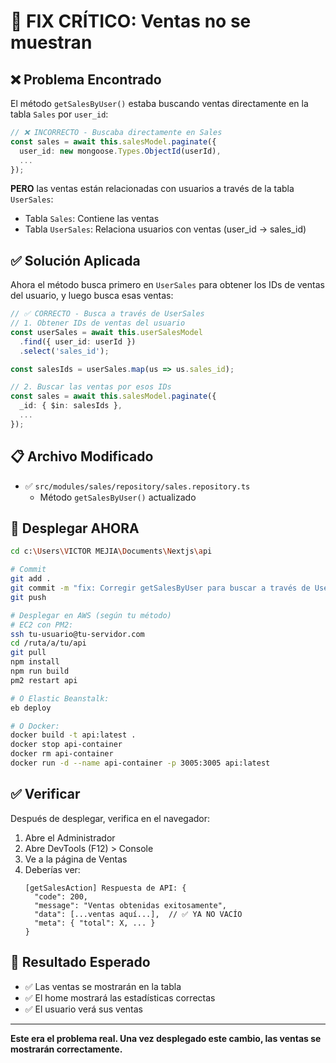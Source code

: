 # 🚨 FIX CRÍTICO: Ventas no se muestran

## ❌ Problema Encontrado

El método `getSalesByUser()` estaba buscando ventas directamente en la tabla `Sales` por `user_id`:

```typescript
// ❌ INCORRECTO - Buscaba directamente en Sales
const sales = await this.salesModel.paginate({
  user_id: new mongoose.Types.ObjectId(userId),
  ...
});
```

**PERO** las ventas están relacionadas con usuarios a través de la tabla `UserSales`:
- Tabla `Sales`: Contiene las ventas
- Tabla `UserSales`: Relaciona usuarios con ventas (user_id → sales_id)

## ✅ Solución Aplicada

Ahora el método busca primero en `UserSales` para obtener los IDs de ventas del usuario, y luego busca esas ventas:

```typescript
// ✅ CORRECTO - Busca a través de UserSales
// 1. Obtener IDs de ventas del usuario
const userSales = await this.userSalesModel
  .find({ user_id: userId })
  .select('sales_id');

const salesIds = userSales.map(us => us.sales_id);

// 2. Buscar las ventas por esos IDs
const sales = await this.salesModel.paginate({
  _id: { $in: salesIds },
  ...
});
```

## 📋 Archivo Modificado

- ✅ `src/modules/sales/repository/sales.repository.ts`
  - Método `getSalesByUser()` actualizado

## 🚀 Desplegar AHORA

```bash
cd c:\Users\VICTOR MEJIA\Documents\Nextjs\api

# Commit
git add .
git commit -m "fix: Corregir getSalesByUser para buscar a través de UserSales"
git push

# Desplegar en AWS (según tu método)
# EC2 con PM2:
ssh tu-usuario@tu-servidor.com
cd /ruta/a/tu/api
git pull
npm install
npm run build
pm2 restart api

# O Elastic Beanstalk:
eb deploy

# O Docker:
docker build -t api:latest .
docker stop api-container
docker rm api-container
docker run -d --name api-container -p 3005:3005 api:latest
```

## ✅ Verificar

Después de desplegar, verifica en el navegador:

1. Abre el Administrador
2. Abre DevTools (F12) > Console
3. Ve a la página de Ventas
4. Deberías ver:
   ```
   [getSalesAction] Respuesta de API: {
     "code": 200,
     "message": "Ventas obtenidas exitosamente",
     "data": [...ventas aquí...],  // ✅ YA NO VACÍO
     "meta": { "total": X, ... }
   }
   ```

## 🎯 Resultado Esperado

- ✅ Las ventas se mostrarán en la tabla
- ✅ El home mostrará las estadísticas correctas
- ✅ El usuario verá sus ventas

---

**Este era el problema real. Una vez desplegado este cambio, las ventas se mostrarán correctamente.**
